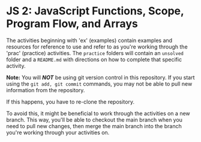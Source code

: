 # JS 2: JavaScript Functions, Scope, Program Flow, and Arrays

The activities beginning with 'ex' (examples) contain examples and resources for reference to use and refer to as you're working through the 'prac' (practice) activities. The `practice` folders will contain an `unsolved` folder and a `README.md` with directions on how to complete that specific activity.

**Note:**
You will ***NOT*** be using git version control in this repository. If you start using the `git add, git commit` commands, you may not be able to pull new information from the repository.

If this happens, you have to re-clone the repository.

To avoid this, it might be beneficial to work through the activities on a new branch. This way, you'll be able to checkout the main branch when you need to pull new changes, then merge the main branch into the branch you're working through your activities on.
